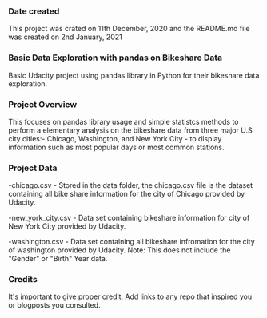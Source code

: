 ### Date created
This project was crated on 11th December, 2020 and the README.md file was created on 2nd January, 2021

### Basic Data Exploration with pandas on Bikeshare Data
Basic Udacity project using pandas library in Python for their bikeshare data exploration.

### Project Overview
This focuses on pandas library usage and simple statistcs methods to perform a elementary analysis on the bikeshare data from three major U.S city cities:- Chicago, Washington, and New York City - to display information such as most popular days or most common stations. 

### Project Data
-chicago.csv - Stored in the data folder, the chicago.csv file is the dataset containing all bike share information for the city of Chicago provided by Udacity.

-new_york_city.csv - Data set containing bikeshare information for city of New York City provided by Udacity.

-washington.csv - Data set containing all bikeshare infromation for the city of washington provided by Udacity. Note: This does not include the "Gender" or "Birth" Year data.

### Credits
It's important to give proper credit. Add links to any repo that inspired you or blogposts you consulted.

